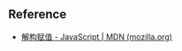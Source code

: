 ## Reference

- [解构赋值 - JavaScript | MDN (mozilla.org)](https://developer.mozilla.org/zh-CN/docs/Web/JavaScript/Reference/Operators/Destructuring_assignment#%E7%A4%BA%E4%BE%8B)
